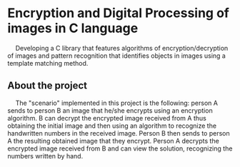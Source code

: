 # Encryption and Digital Processing of images in C language
&emsp; Developing a C library that features algorithms of encryption/decryption of images and pattern recognition that identifies objects in images using a template matching method.

## About the project
&emsp; The "scenario" implemented in this project is the following: person A sends to person B an image that he/she encrypts using an encryption algorithm. B can decrypt the encrypted image received from A thus obtaining the initial image and then using an algorithm to recognize the handwritten numbers in the received image. Person B then sends to person A the resulting obtained image that they encrypt. Person A decrypts the encrypted image received from B and can view the solution, recognizing the numbers written by hand.
